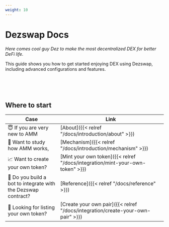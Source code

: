 ```yaml
---
weight: 10
---
```


# Dezswap Docs

*Here comes cool guy Dez to make the most decentralized DEX for better DeFi life.*

This guide shows you how to get started enjoying DEX using Dezswap, including advanced configurations and features.

<br>
<br>
<br>

## **Where to start**

| Case                                                          | Link                                        |
|---------------------------------------------------------------|---------------------------------------------|
| 😇 If you are very new to AMM                                 | [About]({{< relref "/docs/introduction/about" >}}) |
| 📝 Want to study how AMM works,                               | [Mechanism]({{< relref "/docs/introduction/mechanism" >}}) |
| 📈 Want to create your own token?                             | [Mint your own token]({{< relref "/docs/integration/mint-your-own-token" >}}) |
| 🤖 Do you build a bot to integrate with the Dezswap contract? | [Reference]({{< relref "/docs/reference" >}}) |
| 🚀 Looking for listing your own token?                        | [Create your own pair]({{< relref "/docs/integration/create-your-own-pair" >}}) |

